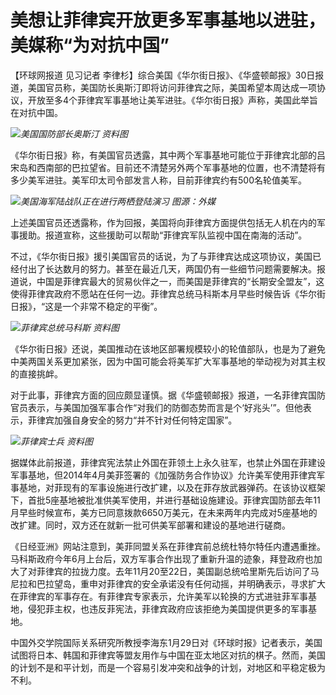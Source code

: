 # 美想让菲律宾开放更多军事基地以进驻，美媒称“为对抗中国”

【环球网报道 见习记者
李律杉】综合美国《华尔街日报》、《华盛顿邮报》30日报道，美国官员称，美国防长奥斯汀即将访问菲律宾之际，美国希望本周达成一项协议，开放至多4个菲律宾军事基地让美军进驻。《华尔街日报》声称，美国此举旨在对抗中国。

![](https://inews.gtimg.com/news_bt/OA4cGNnSVcK6Z0qYdjv-IrQaPanntsBoH2pFNFCt2-APoAA/1000)_美国国防部长奥斯汀 资料图_

《华尔街日报》称，有美国官员透露，其中两个军事基地可能位于菲律宾北部的吕宋岛和西南部的巴拉望省。目前还不清楚另外两个军事基地的位置，也不清楚将有多少美军进驻。美军印太司令部发言人称，目前菲律宾约有500名轮值美军。

![](https://inews.gtimg.com/news_bt/OVqtJR4_jq-pL1D9w-HZaCyHd3Counbc_4tsY566L7tkUAA/1000)_美国海军陆战队正在进行两栖登陆演习 图源：外媒_

上述美国官员还透露称，作为回报，美国将向菲律宾方面提供包括无人机在内的军事援助。报道宣称，这些援助可以帮助“菲律宾军队监视中国在南海的活动”。

不过，《华尔街日报》援引美国官员的话说，为了与菲律宾达成这项协议，美国已经付出了长达数月的努力。甚至在最近几天，两国仍有一些细节问题需要解决。报道说，中国是菲律宾最大的贸易伙伴之一，而美国是菲律宾的“长期安全盟友”，这使得菲律宾政府不愿站在任何一边。菲律宾总统马科斯本月早些时候告诉《华尔街日报》，“这是一个非常不稳定的平衡”。

![](https://inews.gtimg.com/news_bt/O9B8I636ixr_jW8_Y_RwmEqFgjxOMvTMiaDX1lIRCI7w8AA/1000)_菲律宾总统马科斯
资料图_

《华尔街日报》还说，美国推动在该地区部署规模较小的轮值部队，也是为了避免中美两国关系更加紧张，因为中国可能会将美军扩大军事基地的举动视为对其主权的直接挑衅。

对于此事，菲律宾方面的回应颇显谨慎。据《华盛顿邮报》报道，一名菲律宾国防官员表示，与美国加强军事合作“对我们的防御态势而言是个‘好兆头’”。但他表示，菲律宾加强自身安全的努力“并不针对任何特定国家”。

![](https://inews.gtimg.com/news_bt/OSaQcrh38m6u-9N3NAPne9Dm4s2ol8nzLYAWUm4Et5l3cAA/1000)_菲律宾士兵
资料图_

据媒体此前报道，菲律宾宪法禁止外国在菲领土上永久驻军，也禁止外国在菲建设军事基地，但2014年4月美菲签署的《加强防务合作协议》允许美军使用菲律宾军事基地，对菲现有的军事设施进行改扩建，以及在菲存放武器弹药。在该协议框架下，首批5座基地被批准供美军使用，并进行基础设施建设。菲律宾国防部去年11月早些时候宣布，美方已同意拨款6650万美元，在未来两年内完成对5座基地的改扩建。同时，双方还在就新一批可供美军部署和建设的基地进行磋商。

《日经亚洲》网站注意到，美菲同盟关系在菲律宾前总统杜特尔特任内遭遇重挫。马科斯政府今年6月上台后，双方军事合作出现了重新升温的迹象，拜登政府也加大了对菲律宾的拉拢力度。去年11月20至22日，美国副总统哈里斯先后访问了马尼拉和巴拉望岛，重申对菲律宾的安全承诺没有任何动摇，并明确表示，寻求扩大在菲律宾的军事存在。有菲律宾专家表示，允许美军以轮换的方式进驻菲军事基地，侵犯菲主权，也违反菲宪法，菲律宾政府应该拒绝为美国提供更多的军事基地。

中国外交学院国际关系研究所教授李海东1月29日对《环球时报》记者表示，美国试图将日本、韩国和菲律宾等盟友用作与中国在亚太地区对抗的棋子。然而，美国的计划不是和平计划，而是一个容易引发冲突和战争的计划，对地区和平稳定极为不利。

